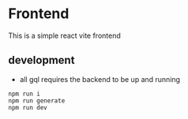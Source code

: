 # Frontend

This is a simple react vite frontend 

## development
* all gql requires the backend to be up and running
  
```
npm run i
npm run generate
npm run dev
```